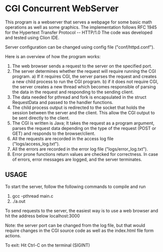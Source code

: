 # CGI Concurrent WebServer

This program is a webserver that serves a webpage for some basic math operations as well as some graphics.
The implementation follows RFC 1945 for the Hypertext Transfer Protocol -- HTTP/1.0
The code was developed and tested using Clion IDE.

Server configuration can be changed using config file ("conf/httpd.conf").


Here is an overview of how the program works:
 1) The web browser sends a request to the server on the specified port.
 2) The server determines whether the request will require running the CGI program.
  a) If it requires CGI, the server parses the request and creates a new child process to run the CGI program.
  b) if it does not require CGI, the server creates a new thread which becomes responsible of parsing the data in the request and responding to the sending client.
 3) The data needed for pthread and fork is encapsulated in the struct RequestData and passed to the handler functions.
 4) The child process output is redirected to the socket that holds the session between the server and the client.
    This allow the CGI output to be sent directly to the client.
 5) The CGI is written is Java; It takes the request as a program argument, parses the request data depending on the type of the    	request (POST or GET) and responds to the browser/client.
 6) All the requests are recorded in the access log file ("logs/access_log.txt").
 7) All the errors are recorded in the error log file ("logs/error_log.txt").
 8) Error prone functions return values are checked for correctness. In case of errors, error messages are logged, and the server   	terminates.

## USAGE
To start the server, follow the following commands to compile and run
1) gcc -pthread main.c
2) ./a.out

To send requests to the server, the easiest way is to use a web browser and hit the address below
localhost:3000

Note: the server port can be changed from the log file, but that would require changes in the 
CGI source code as well as the index.html file form actions.

To exit:
Hit Ctrl-C on the terminal (SIGINT)

